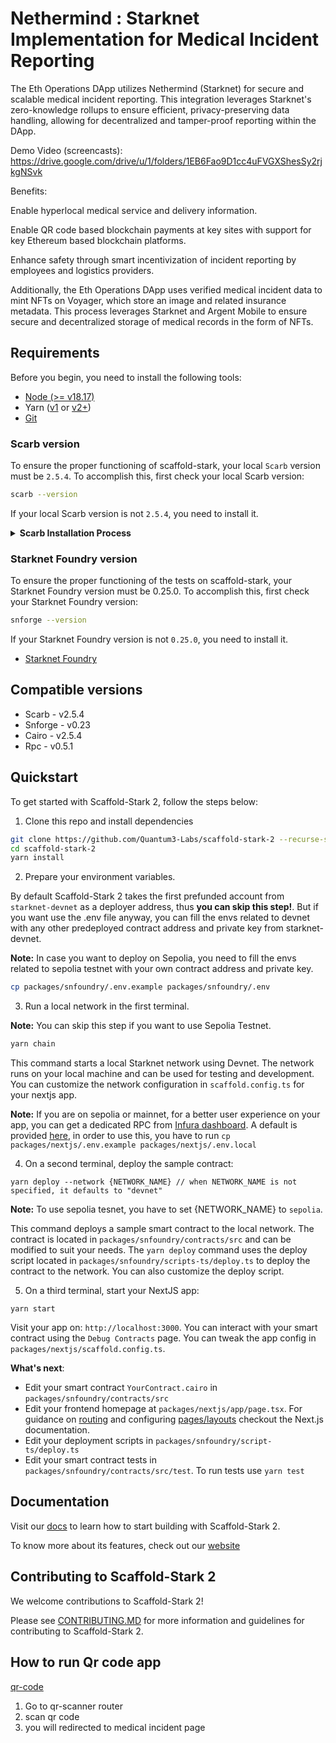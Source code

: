 # Nethermind : Starknet Implementation for Medical Incident Reporting

The Eth Operations DApp utilizes Nethermind (Starknet) for secure and scalable medical incident reporting. This integration leverages Starknet's zero-knowledge rollups to ensure efficient, privacy-preserving data handling, allowing for decentralized and tamper-proof reporting within the DApp.

Demo Video (screencasts): https://drive.google.com/drive/u/1/folders/1EB6Fao9D1cc4uFVGXShesSy2rjkgNSvk

Benefits:

Enable hyperlocal medical service and delivery information.

Enable QR code based blockchain payments at key sites with support for key Ethereum based blockchain platforms.

Enhance safety through smart incentivization of incident reporting by employees and logistics providers.

Additionally, the Eth Operations DApp uses verified medical incident data to mint NFTs on Voyager, which store an image and related insurance metadata. This process leverages Starknet and Argent Mobile to ensure secure and decentralized storage of medical records in the form of NFTs.

## Requirements

Before you begin, you need to install the following tools:

- [Node (>= v18.17)](https://nodejs.org/en/download/)
- Yarn ([v1](https://classic.yarnpkg.com/en/docs/install/) or [v2+](https://yarnpkg.com/getting-started/install))
- [Git](https://git-scm.com/downloads)

### Scarb version

To ensure the proper functioning of scaffold-stark, your local `Scarb` version must be `2.5.4`. To accomplish this, first check your local Scarb version:

```sh
scarb --version
```

If your local Scarb version is not `2.5.4`, you need to install it.

<details>
<summary><b>Scarb Installation Process</b></summary>

To install Scarb, please refer to the [installation instructions](https://docs.swmansion.com/scarb/download).
We strongly recommend that you install
Scarb via [asdf](https://docs.swmansion.com/scarb/download.html#install-via-asdf), a CLI tool that can manage
multiple language runtime versions on a per-project basis.
This will ensure that the version of Scarb you use to work on a project always matches the one defined in the
project settings, avoiding problems related to version mismatches.

Please refer to the [asdf documentation](https://asdf-vm.com/guide/getting-started.html) to install all
prerequisites.

Once you have `asdf` installed locally, you can download Scarb plugin with the following command:

```bash
asdf plugin add scarb
```

This will allow you to download specific versions. You can choose the same version as the Dojo's Cairo version, for example, 2.5.4, with the following command:

```bash
asdf install scarb 2.5.4
```

and set a global version:

```bash
asdf global scarb 2.5.4
```

Otherwise, you can simply run the following command in your terminal, and follow the onscreen instructions. This
will install the version `2.5.4` of Scarb.

```bash
curl --proto '=https' --tlsv1.2 -sSf https://docs.swmansion.com/scarb/install.sh | sh -s -- -v 2.5.4
```

</details>

### Starknet Foundry version

To ensure the proper functioning of the tests on scaffold-stark, your Starknet Foundry version must be 0.25.0. To accomplish this, first check your Starknet Foundry version:

```sh
snforge --version
```

If your Starknet Foundry version is not `0.25.0`, you need to install it.

- [Starknet Foundry](https://foundry-rs.github.io/starknet-foundry/getting-started/installation.html)

## Compatible versions

- Scarb - v2.5.4
- Snforge - v0.23
- Cairo - v2.5.4
- Rpc - v0.5.1

## Quickstart

To get started with Scaffold-Stark 2, follow the steps below:

1. Clone this repo and install dependencies

```bash
git clone https://github.com/Quantum3-Labs/scaffold-stark-2 --recurse-submodules
cd scaffold-stark-2
yarn install
```

2. Prepare your environment variables.

By default Scaffold-Stark 2 takes the first prefunded account from `starknet-devnet` as a deployer address, thus **you can skip this step!**. But if you want use the .env file anyway, you can fill the envs related to devnet with any other predeployed contract address and private key from starknet-devnet.

**Note:** In case you want to deploy on Sepolia, you need to fill the envs related to sepolia testnet with your own contract address and private key.

```bash
cp packages/snfoundry/.env.example packages/snfoundry/.env
```

3. Run a local network in the first terminal.

**Note:** You can skip this step if you want to use Sepolia Testnet.

```bash
yarn chain
```

This command starts a local Starknet network using Devnet. The network runs on your local machine and can be used for testing and development. You can customize the network configuration in `scaffold.config.ts` for your nextjs app.

**Note:** If you are on sepolia or mainnet, for a better user experience on your app, you can get a dedicated RPC from [Infura dashboard](https://www.infura.io/). A default is provided [here](https://github.com/Quantum3-Labs/scaffold-stark-2/tree/main/packages/nextjs/.env.example), in order to use this, you have to run `cp packages/nextjs/.env.example packages/nextjs/.env.local`


4. On a second terminal, deploy the sample contract:

```
yarn deploy --network {NETWORK_NAME} // when NETWORK_NAME is not specified, it defaults to "devnet"
```

**Note:** To use sepolia tesnet, you have to set {NETWORK_NAME} to `sepolia`.


This command deploys a sample smart contract to the local network. The contract is located in `packages/snfoundry/contracts/src` and can be modified to suit your needs. The `yarn deploy` command uses the deploy script located in `packages/snfoundry/scripts-ts/deploy.ts` to deploy the contract to the network. You can also customize the deploy script.

5. On a third terminal, start your NextJS app:

```
yarn start
```

Visit your app on: `http://localhost:3000`. You can interact with your smart contract using the `Debug Contracts` page. You can tweak the app config in `packages/nextjs/scaffold.config.ts`.

**What's next**:

- Edit your smart contract `YourContract.cairo` in `packages/snfoundry/contracts/src`
- Edit your frontend homepage at `packages/nextjs/app/page.tsx`. For guidance on [routing](https://nextjs.org/docs/app/building-your-application/routing/defining-routes) and configuring [pages/layouts](https://nextjs.org/docs/app/building-your-application/routing/pages-and-layouts) checkout the Next.js documentation.
- Edit your deployment scripts in `packages/snfoundry/script-ts/deploy.ts`
- Edit your smart contract tests in `packages/snfoundry/contracts/src/test`. To run tests use `yarn test`

## Documentation

Visit our [docs](https://www.docs.scaffoldstark.com/) to learn how to start building with Scaffold-Stark 2.

To know more about its features, check out our [website](https://scaffoldstark.com)

## Contributing to Scaffold-Stark 2

We welcome contributions to Scaffold-Stark 2!

Please see [CONTRIBUTING.MD](https://github.com/Quantum3-Labs/scaffold-stark-2/blob/main/CONTRIBUTING.md) for more information and guidelines for contributing to Scaffold-Stark 2.


## How to run Qr code app 

[qr-code](https://beige-royal-slug-524.mypinata.cloud/ipfs/QmRtxL7ctunTXQGsQfymJCs3C1xAjrRjuL9H1q81KCExSZ?pinataGatewayToken=e6vJ4oXa8yREy_ZI1ur2ELVB-BnJMRRUabm6gdLEgiyjVHaf_aSz44fyDvFR5r7W)


1. Go to qr-scanner router 
2. scan qr code 
3. you will redirected to medical incident page
